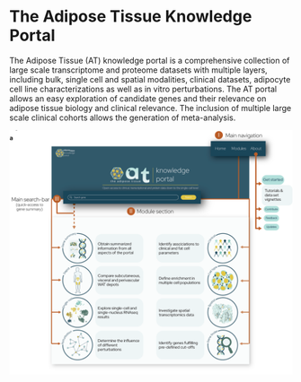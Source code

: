 # The Adipose Tissue Knowledge Portal

The Adipose Tissue (AT) knowledge portal is a comprehensive collection of large scale transcriptome and proteome datasets with multiple layers, including bulk, single cell and spatial modalities, clinical datasets, adipocyte cell line characterizations as well as in vitro perturbations. The AT portal allows an easy exploration of candidate genes and their relevance on adipose tissue biology and clinical relevance. The inclusion of multiple large scale clinical cohorts allows the generation of meta-analysis.

![Portal Overview](img/Fig1_git.png)
